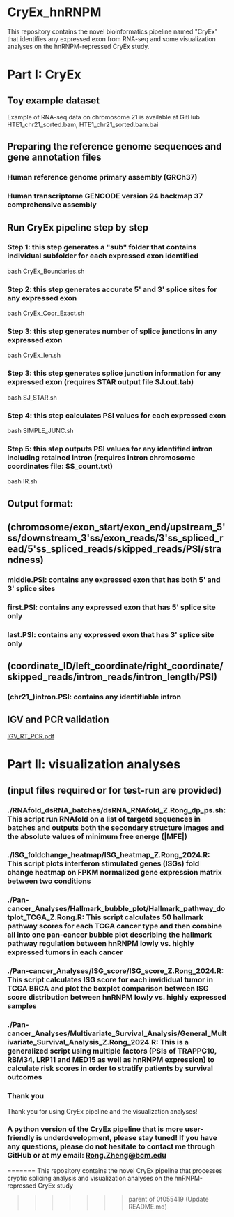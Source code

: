 # CryEx_hnRNPM

This repository contains the novel bioinformatics pipeline named "CryEx" that identifies any expressed exon from RNA-seq and some visualization analyses on the hnRNPM-repressed CryEx study. 

# Part I: CryEx

## Toy example dataset 
Example of RNA-seq data on chromosome 21 is available at GitHub HTE1_chr21_sorted.bam, HTE1_chr21_sorted.bam.bai

## Preparing the reference genome sequences and gene annotation files
### Human reference genome primary assembly (GRCh37)
### Human transcriptome GENCODE version 24 backmap 37 comprehensive assembly
## Run CryEx pipeline step by step
### Step 1: this step generates a "sub" folder that contains individual subfolder for each expressed exon identified
bash CryEx_Boundaries.sh
### Step 2: this step generates accurate 5' and 3' splice sites for any expressed exon
bash CryEx_Coor_Exact.sh
### Step 3: this step generates number of splice junctions in any expressed exon
bash CryEx_len.sh
### Step 3: this step generates splice junction information for any expressed exon (requires STAR output file SJ.out.tab)
bash SJ_STAR.sh
### Step 4: this step calculates PSI values for each expressed exon
bash SIMPLE_JUNC.sh
### Step 5: this step outputs PSI values for any identified intron including retained intron (requires intron chromosome coordinates file: SS_count.txt)
bash IR.sh
## Output format: 
## (chromosome/exon_start/exon_end/upstream_5'ss/downstream_3'ss/exon_reads/3'ss_spliced_read/5'ss_spliced_reads/skipped_reads/PSI/strandness)
### middle.PSI: contains any expressed exon that has both 5' and 3' splice sites
### first.PSI: contains any expressed exon that has 5' splice site only
### last.PSI: contains any expressed exon that has 3' splice site only
## (coordinate_ID/left_coordinate/right_coordinate/skipped_reads/intron_reads/intron_length/PSI)
### (chr21_)intron.PSI: contains any identifiable intron
## IGV and PCR validation
[IGV_RT_PCR.pdf](https://github.com/CC-Cheng-Splicing-lab-BCM/hnRNPM_CryEx_dsRNA/files/13852485/IGV_RT_PCR.pdf)

# Part II: visualization analyses 
## (input files required or for test-run are provided)
### ./RNAfold_dsRNA_batches/dsRNA_RNAfold_Z.Rong_dp_ps.sh: This script run RNAfold on a list of targetd sequences in batches and outputs both the secondary structure images and the absolute values of minimum free energe (|MFE|)
### ./ISG_foldchange_heatmap/ISG_heatmap_Z.Rong_2024.R: This script plots interferon stimulated genes (ISGs) fold change heatmap on FPKM normalized gene expression matrix between two conditions
### ./Pan-cancer_Analyses/Hallmark_bubble_plot/Hallmark_pathway_dotplot_TCGA_Z.Rong.R: This script calculates 50 hallmark pathway scores for each TCGA cancer type and then combine all into one pan-cancer bubble plot describing the hallmark pathway regulation between hnRNPM lowly vs. highly expressed tumors in each cancer
### ./Pan-cancer_Analyses/ISG_score/ISG_score_Z.Rong_2024.R: This script calculates ISG score for each invididual tumor in TCGA BRCA and plot the boxplot comparison between ISG score distribution between hnRNPM lowly vs. highly expressed samples
### ./Pan-cancer_Analyses/Multivariate_Survival_Analysis/General_Multivariate_Survival_Analysis_Z.Rong_2024.R: This is a generalized script using multiple factors (PSIs of TRAPPC10, RBM34, LRP11 and MED15 as well as hnRNPM expression) to calculate risk scores in order to stratify patients by survival outcomes

### Thank you
Thank you for using CryEx pipeline and the visualization analyses!

### A python version of the CryEx pipeline that is more user-friendly is underdevelopment, please stay tuned! If you have any questions, please do not hesitate to contact me through GitHub or at my email: Rong.Zheng@bcm.edu
=======
This repository contains the novel CryEx pipeline that processes cryptic splicing analysis and visualization analyses on the hnRNPM-repressed CryEx study
>>>>>>> parent of 0f055419 (Update README.md)

